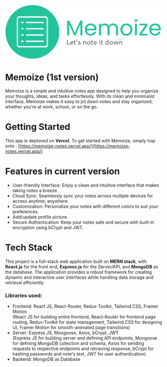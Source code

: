 <img src='frontend/src/assets/brand-logo/inline-logo-no-background.png' alt="app logo" style="width:500px"/>

# Memoize (1st version)
Memoize is a simple and intuitive notes app designed to help you organize your thoughts, ideas, and tasks effortlessly. With its clean and minimalist interface, Memoize makes it easy to jot down notes and stay organized, whether you're at work, school, or on the go.

# Getting Started
This app is deploved on <b>Vercel</b>. 
To get started with Memoize, simply hop onto : [https://memoize-notes.vercel.app/](https://memoize-notes.vercel.app/)

# Features in current version
- User-friendly Interface: Enjoy a clean and intuitive interface that makes taking notes a breeze.
- Cloud Sync: Seamlessly sync your notes across multiple devices for access anytime, anywhere.
- Customization: Personalize your notes with different colors to suit your preferences.
- Add/update profile picture.
- Secure Authentication: Keep your notes safe and secure with built-in encryption using bCrypt and JWT.

# Tech Stack
This project is a full-stack web application built on <b>MERN stack</b>, with  <b>React.js</b> for the front end, <b>Express.js</b> for the Server/API, and <b>MongoDB</b> as the database. The application provides a robust framework for creating dynamic and interactive user interfaces while handling data storage and retrieval efficiently.

### Libraries used: 
- Frontend: React JS, React-Router, Redux-Toolkit, Tailwind CSS, Framer Motion <br>
(React JS for building entire frontend, React-Router for frontend page routing, Redux-Toolkit for state management, Tailwind CSS for designing UI, Framer Motion for smooth-animated page transitions)
- Server: Express JS, Mongoose, Axios, bCrypt, JWT <br>
(Express JS for building server and defining API endpoints, Mongoose for defining MongoDB collection and schema, Axios for sending requests to respective endpoints and retrieving response, bCrypt for hashing passwords and note's text, JWT for user authentication)
- Backend: MongoDB as Database
